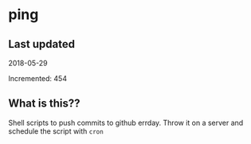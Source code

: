 # ping

## Last updated
2018-05-29

Incremented: 454

## What is this??
Shell scripts to push commits to github errday. Throw it on a server and schedule the script with `cron`
